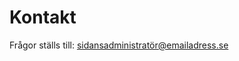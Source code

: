 Kontakt
==============================================

Frågor ställs till:
sidansadministratör@emailadress.se
